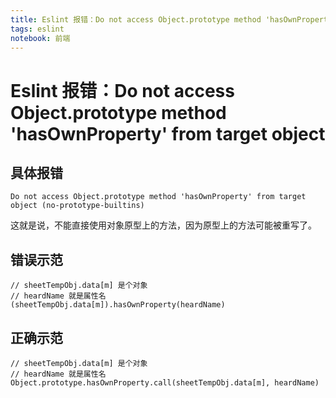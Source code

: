 ```yaml
---
title: Eslint 报错：Do not access Object.prototype method 'hasOwnProperty' from target object
tags: eslint
notebook: 前端
---
```

# Eslint 报错：Do not access Object.prototype method 'hasOwnProperty' from target object
## 具体报错
```
Do not access Object.prototype method 'hasOwnProperty' from target object (no-prototype-builtins)
```
这就是说，不能直接使用对象原型上的方法，因为原型上的方法可能被重写了。
## 错误示范
```
// sheetTempObj.data[m] 是个对象
// heardName 就是属性名
(sheetTempObj.data[m]).hasOwnProperty(heardName)
```
## 正确示范
```
// sheetTempObj.data[m] 是个对象
// heardName 就是属性名
Object.prototype.hasOwnProperty.call(sheetTempObj.data[m], heardName)
```